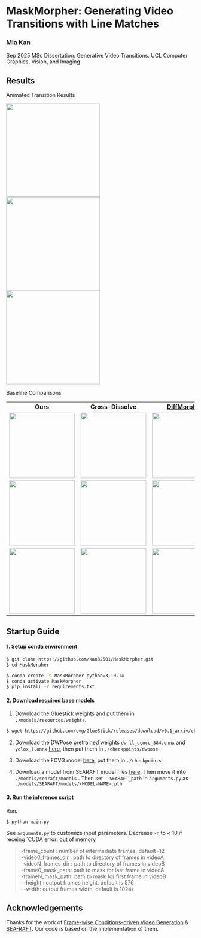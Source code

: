 # MaskMorpher: Generating Video Transitions with Line Matches
### Mia Kan

Sep 2025
MSc Dissertation: Generative Video Transitions. UCL Computer Graphics, Vision, and Imaging

## Results

Animated Transition Results

<div class="row">
  <div class="column">
    <img src=readme_results/tshirt_to_street_ours.gif width="250">
  </div>
  <div class="column">
    <img src=readme_results/drill_wakeboard.gif width="250">
  </div>
  <div class="column">
    <img src=readme_results/fish_lioness.gif width="250">
  </div>
</div>

Baseline Comparisons

<table class="center">
    <tr style="font-weight: bolder;text-align:center;">
        <td>Ours</td>
        <td>Cross-Dissolve</td>
        <td><a href="https://arxiv.org/abs/2312.07409">DiffMorpher</td>
        <td><a href="https://arxiv.org/abs/2111.14818">Blended Diffusion</a></td>
    </tr>
  <tr>
  <td>
    <img src=readme_results/turtle_tiger_ours.gif width="175">
  </td>
  <td>
    <img src=readme_results/turtle_tiger_xdis.gif width="175">
  </td>
  <td>
    <img src=readme_results/turtle_tiger_DM.gif width="175">
  </td>
  <td>
    <img src=readme_results/turtle_tiger_BD.gif width="175">
  </td>
  </tr>
  <tr>
  <td>
    <img src=readme_results/f1_surf_ours.gif width="175">
  </td>
  <td>
    <img src=readme_results/f1_surf_xdis.gif width="175">
  </td>
  <td>
    <img src=readme_results/f1_surf_DM.gif width="175">
  </td>
  <td>
    <img src=readme_results/f1_surf_BD.gif width="175">
  </td>
  </tr>
  <tr>
  <td>
    <img src=readme_results/skyscraper_heliski_ours.gif width="175">
  </td>
  <td>
    <img src=readme_results/skyscraper_heliski_xdis.gif width="175">
  </td>
  <td>
    <img src=readme_results/skyscraper_heliski_DM.gif width="175">
  </td>
  <td>
    <img src=readme_results/skyscraper_heliski_BD.gif width="175">
  </td>
  </tr> 
</table>



## Startup Guide
#### 1. Setup conda environment

```bash
$ git clone https://github.com/kan32501/MaskMorpher.git
$ cd MaskMorpher
```

```bash
$ conda create -n MaskMorpher python=3.10.14
$ conda activate MaskMorpher
$ pip install -r requirements.txt
```

#### 2. Download required base models

1. Download the [Gluestick](https://github.com/cvg/GlueStick) weights and put them in `./models/resources/weights`.

```bash
$ wget https://github.com/cvg/GlueStick/releases/download/v0.1_arxiv/checkpoint_GlueStick_MD.tar -P models/resources/weights
```

2. Download the  [DWPose](https://github.com/IDEA-Research/DWPose) pretrained weights `dw-ll_ucoco_384.onnx` and `yolox_l.onnx` [here](https://drive.google.com/drive/folders/1Ftv-jR4R8VtnOyy38EVLRa0yLz0-BnUY?usp=sharing), then put them in `./checkpoints/dwpose`. 

3. Download the FCVG model [here](https://drive.google.com/drive/folders/1qIvr9WO8qk3NUdztxweTmexfkHt8oRDB?usp=sharing), put them in `./checkpoints`

4. Download a model from SEARAFT model files [here](https://drive.google.com/drive/folders/1YLovlvUW94vciWvTyLf-p3uWscbOQRWW). Then move it into `./models/searaft/models` . Then set `--SEARAFT_path` in `arguments.py` as `./models/SEARAFT/models/<MODEL-NAME>.pth`

#### 3. Run the inference script

Run.

```bash
$ python main.py
```

See `arguments.py` to customize input parameters. Decrease `-n` to < 10 if receing `CUDA error: out of memory

>   -frame_count : number of intermediate frames, default=12\
>   -video0_frames_dir : path to directory of frames in videoA\
>   -videoN_frames_dir : path to directory of frames in videoB\
>   -frame0_mask_path: path to mask for last frame in videoA\
>   -frameN_mask_path: path to mask for first frame in videoB\
>   --height : output frames height, default is 576\
>   --width: output frames width, default is 1024\


## Acknowledgements

Thanks for the work of [Frame-wise Conditions-driven Video Generation](https://github.com/Tian-one/FCVG) &  [SEA-RAFT](https://github.com/princeton-vl/SEA-RAFT?tab=readme-ov-file). Our code is based on the implementation of them.
